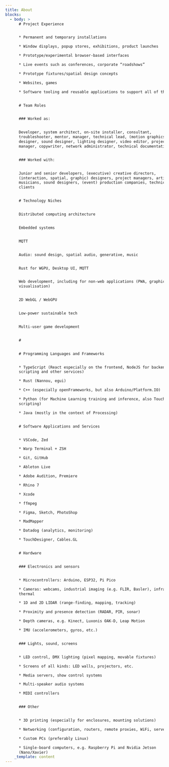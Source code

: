 ```yaml
---
title: About
blocks:
  - body: >
      # Project Experience


      * Permanent and temporary installations

      * Window displays, popup stores, exhibitions, product launches

      * Prototype/experimental browser-based interfaces

      * Live events such as conferences, corporate “roadshows”

      * Prototype fixtures/spatial design concepts

      * Websites, games

      * Software tooling and reusable applications to support all of the above


      # Team Roles


      ### Worked as:


      Developer, system architect, on-site installer, consultant,
      troubleshooter, mentor, manager, technical lead, (motion graphics, web)
      designer, sound designer, lighting designer, video editor, project
      manager, copywriter, network administrator, technical documentation writer


      ### Worked with:


      Junior and senior developers, (executive) creative directors,
      (interaction, spatial, graphic) designers, project managers, artists,
      musicians, sound designers, (event) production companies, technicians,
      clients


      # Technology Niches


      Distributed computing architecture


      Embedded systems


      MQTT


      Audio: sound design, spatial audio, generative, music


      Rust for WGPU, Desktop UI, MQTT


      Web development, including for non-web applications (PWA, graphics, data
      visualisation)


      2D WebGL / WebGPU


      Low-power sustainable tech


      Multi-user game development


      #


      # Programming Languages and Frameworks


      * TypeScript (React especially on the frontend, NodeJS for backends,
      scripting and other services)

      * Rust (Nannou, egui)

      * C++ (especially openFrameworks, but also Arduino/Platform.IO)

      * Python (for Machine Learning training and inference, also TouchDesigner
      scripting)

      * Java (mostly in the context of Processing)


      # Software Applications and Services


      * VSCode, Zed

      * Warp Terminal + ZSH

      * Git, GitHub

      * Ableton Live

      * Adobe Audition, Premiere

      * Rhino 7

      * Xcode

      * ffmpeg

      * Figma, Sketch, PhotoShop

      * MadMapper

      * Datadog (analytics, monitoring)

      * TouchDesigner, Cables.GL


      # Hardware


      ### Electronics and sensors


      * Microcontrollers: Arduino, ESP32, Pi Pico

      * Cameras: webcams, industrial imaging (e.g. FLIR, Basler), infrared,
      thermal

      * 1D and 2D LIDAR (range-finding, mapping, tracking)

      * Proximity and presence detection (RADAR, PIR, sonar)

      * Depth cameras, e.g. Kinect, Luxonis OAK-D, Leap Motion

      * IMU (accelerometers, gyros, etc.)


      ### Lights, sound, screens


      * LED control, DMX lighting (pixel mapping, movable fixtures)

      * Screens of all kinds: LED walls, projectors, etc.

      * Media servers, show control systems

      * Multi-speaker audio systems

      * MIDI controllers


      ### Other


      * 3D printing (especially for enclosures, mounting solutions)

      * Networking (configuration, routers, remote proxies, WiFi, servers)

      * Custom PCs (preferably Linux)

      * Single-board computers, e.g. Raspberry Pi and Nvidia Jetson
      (Nano/Xavier)
    _template: content
---
```


